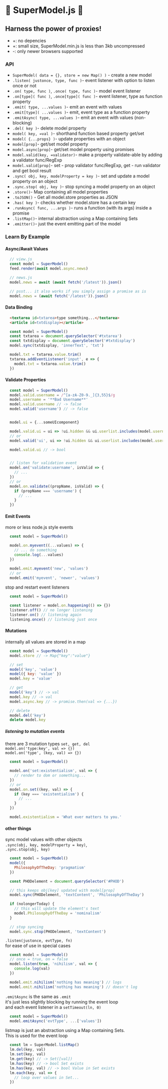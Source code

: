 # 👯 SuperModel.js 👯
## Harness the power of proxies!

* +: no depencies
* +: small size, SuperModel.min.js is less than 3kb uncompressed
* -: only newer browsers supported

### API
* ``SuperModel( data = {}, store = new Map() )`` - create a new model
* ``.listen( justonce, type, func )``- event listener with option to listen once or not
* ``.on( type, func )``, ``.once( type, func )``- model event listener
* ``.on[type]( func )``, ``.once[type]( func )``- event listener, type as function property
* ``.emit( type, ...values )``- emit an event with values
* ``.emit[type]( ...values )``- emit, event type as a function property
* ``.emitAsync( type, ...values )``- emit an event with values (non-blocking)
* ``.del( key )``- delete model property
* ``model( key, =val )``- shorthand function based property get/set
* ``model( {...props} )``- update properties with an object
* ``model[prop]``- get/set model property
* ``model.async[prop]``- get/set model property using promises
* ``model.valid(key, =validator)``- make a property validate-able by adding a validator func/RegExp
* ``model.valid[prop]``- set - prop validator func/RegExp, get - run validator and get bool result
* ``.sync( obj, key, modelProperty = key )``- set and update a model property on an object
* ``.sync.stop( obj, key )``- stop syncing a model property on an object
* ``.store()``- Map containing all model properties
* ``.toJSON()`` - Get all model.store properties as JSON
* ``.has( key )``- checks whether model.store has a certain key
* ``.runAsync( func, ...args )``- runs a function (with its args) inside a promise
* ``.listMap()``- internal abstraction using a Map containing Sets
* ``.emitter()``- just the event emitting part of the model

### Learn By Example

#### Async/Await Values

```js
  // view.js
  const model = SuperModel()
  feed.render(await model.async.news)

  // news.js
  model.news = await (await fetch('/latest')).json()

  // psst... it also works if you simply assign a promise as is
  model.news = (await fetch('/latest')).json()
```


#### Data Binding

```html
  <textarea id=txtarea>type something...</textarea>
  <article id=txtdisplay></article>
```

```js
  const model = SuperModel()
  const txtarea = document.querySelector('#txtarea')
  const txtdisplay = document.querySelector('#txtdisplay')
  model.sync(txtdisplay, 'innerText', 'txt')

  model.txt = txtarea.value.trim()
  txtarea.addEventListener('input', e => {
    model.txt = txtarea.value.trim()
  })
```

#### Validate Properties

```js
  const model = SuperModel()
  model.valid.username = /^[a-zA-Z0-9._]{3,55}$/g
  model.username = '**Bad Username**'
  model.valid.username // -> false
  model.valid('username') // -> false


  model.ui = {...someUIcomponent}

  model.valid.ui = ui => !ui.hidden && ui.userlist.includes(model.username)
  // or
  model.valid('ui', ui => !ui.hidden && ui.userlist.includes(model.username))

  model.valid.ui // -> bool


  // listen for validation event
  model.on('validate:username', isValid => {
    // ...
  })
  // or
  model.on.validate((propName, isValid) => {
    if (propName === 'username') {
      // ...
    }
  })
```


#### Emit Events

more or less node.js style events
```js
  const model = SuperModel()

  model.on.myevent((...values) => {
    // ... do something
    console.log(...values)
  })

  model.emit.myevent('new', 'values')
  // or
  model.emit('myevent', 'newer', 'values')
```

stop and restart event listeners

```js
  const model = SuperModel()

  const listener = model.on.happening(() => {})
  listener.off() // no longer listening
  listener.on() // listening again
  listening.once() // listening just once
```

#### Mutations
internally all values are stored in a map
```js
  const model = SuperModel()
  model.store // -> Map{"key":"value"}

  // set
  model('key', 'value')
  model({ key: 'value' })
  model.key = 'value'

  // get
  model('key') // -> val
  model.key // -> val
  model.async.key // -> promise.then(val => {...})

  // delete
  model.del('key')
  delete model.key
```

##### listening to mutation events
there are 3 mutation types ``set, get, del``    
``model.on('type:key', val => {})``    
``model.on('type', (key, val) => {})``

```js
  const model = SuperModel()

  model.on('set:existentialism', val => {
    // render to dom or something...
  })
  // or
  model.on.set((key, val) => {
    if (key === 'existentialism') {
      // ...
    }
  })

  model.existentialism = 'What ever matters to you.'

```


#### other things
sync model values with other objects   
``.sync(obj, key, modelProperty = key)``,    
``.sync.stop(obj, key)``
```js
  const model = SuperModel()
  model({
    PhilosophyOfTheDay: 'pragmatism'
  })

  const PHODelement = document.querySelector('#PHOD')

  // this keeps obj[key] updated with model[prop]
  model.sync(PHODelement, 'textContent', 'PhilosophyOfTheDay')

  if (nolongerToday) {
    // this will update the element's text
    model.PhilosophyOfTheDay = 'nominalism'
  }

  // stop syncing
  model.sync.stop(PHODelement, 'textContent')
```

``.listen(justonce, evtType, fn)``   
for ease of use in special cases
```js
  const model = SuperModel()
  // once = true, on = false
  model.listen(true, 'nihilism', val => {
    console.log(val)
  })

  model.emit.nihilism('nothing has meaning') // logs
  model.emit.nihilism('nothing has meaning') // doesn't log
```

``.emitAsync`` is the same as ``.emit``   
it's just less slightly blocking by running the event loop    
and each event listener in a ``setTimeout(ln, 0)``
```js
  const model = SuperModel()
  model.emitAsync('evtType', ...['values'])
```



listmap is just an abstraction
using a Map containing Sets.  
This is used for the event loop
```js
  const lm = SuperModel.listMap()
  lm.del(key, val)
  lm.set(key, val)
  lm.get(key) // -> Set([val])
  lm.has(key) // -> bool Set exists
  lm.has(key, val) // -> bool Value in Set exists
  lm.each(key, val => {
    // loop over values in Set...
  })
```
